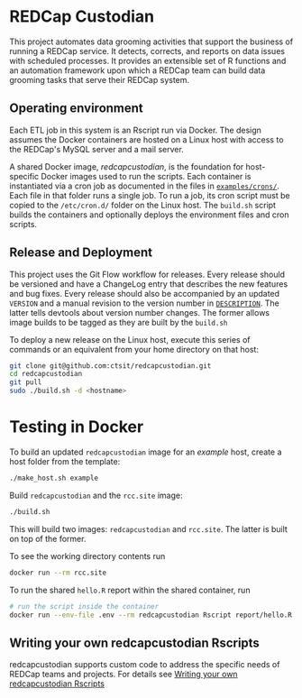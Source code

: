 # REDCap Custodian

This project automates data grooming activities that support the business of running a REDCap service. It detects, corrects, and reports on data issues with scheduled processes. It provides an extensible set of R functions and an automation framework upon which a REDCap team can build data grooming tasks that serve their REDCap system.

## Operating environment

Each ETL job in this system is an Rscript run via Docker. The design assumes the Docker containers are hosted on a Linux host with access to the REDCap's MySQL server and a mail server. 

A shared Docker image, _redcapcustodian_, is the foundation for host-specific Docker images used to run the scripts. Each container is instantiated via a cron job as documented in the files in [`examples/crons/`](examples/crons/). Each file in that folder runs a single job. To run a job, its cron script must be copied to the `/etc/cron.d/` folder on the Linux host. The `build.sh` script builds the containers and optionally deploys the environment files and cron scripts.


## Release and Deployment

This project uses the Git Flow workflow for releases. Every release should be versioned and have a ChangeLog entry that describes the new features and bug fixes. Every release should also be accompanied by an updated `VERSION` and a manual revision to the version number in [`DESCRIPTION`](./DESCRIPTION). The latter tells devtools about version number changes. The former allows image builds to be tagged as they are built by the `build.sh`

To deploy a new release on the Linux host, execute this series of commands or an equivalent from your home directory on that host:

```bash
git clone git@github.com:ctsit/redcapcustodian.git
cd redcapcustodian
git pull
sudo ./build.sh -d <hostname>
```


# Testing in Docker

To build an updated `redcapcustodian` image for an _example_ host, create a host folder from the template:

```bash
./make_host.sh example
```

Build `redcapcustodian` and the `rcc.site` image:

```bash
./build.sh
```

This will build two images: `redcapcustodian` and `rcc.site`. The latter is built on top of the former.

To see the working directory contents run

```bash
docker run --rm rcc.site
```

To run the shared `hello.R` report within the shared container, run 

```bash
# run the script inside the container
docker run --env-file .env --rm redcapcustodian Rscript report/hello.R
```


## Writing your own redcapcustodian Rscripts

redcapcustodian supports custom code to address the specific needs of REDCap teams and projects. For details see [Writing your own redcapcustodian Rscripts](./docs/custom_rscript.md)
